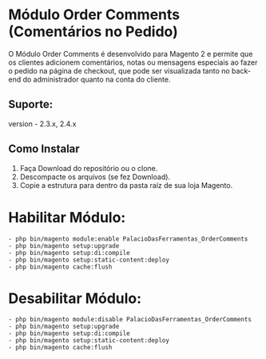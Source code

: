 # Módulo Order Comments (Comentários no Pedido)

O Módulo Order Comments é desenvolvido para Magento 2 e permite que os clientes adicionem comentários, notas ou mensagens especiais ao fazer o pedido na página de checkout, que pode ser visualizada tanto no back-end do administrador quanto na conta do cliente.

## Suporte: 

version - 2.3.x, 2.4.x

## Como Instalar

1. Faça Download do repositório ou o clone.
2. Descompacte os arquivos (se fez Download).
3. Copie a estrutura para dentro da pasta raíz de sua loja Magento.

# Habilitar Módulo:

```
- php bin/magento module:enable PalacioDasFerramentas_OrderComments
- php bin/magento setup:upgrade
- php bin/magento setup:di:compile
- php bin/magento setup:static-content:deploy
- php bin/magento cache:flush
```

# Desabilitar Módulo:

```
- php bin/magento module:disable PalacioDasFerramentas_OrderComments
- php bin/magento setup:upgrade
- php bin/magento setup:di:compile
- php bin/magento setup:static-content:deploy
- php bin/magento cache:flush
```
